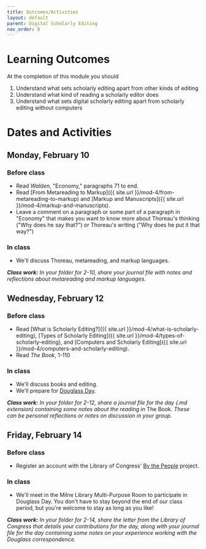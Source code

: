 ```yaml
---
title: Outcomes/Activities
layout: default
parent: Digital Scholarly Editing
nav_order: 0
---
```

# Learning Outcomes

At the completion of this module you should

1. Understand what sets scholarly editing apart from other kinds of editing
2. Understand what kind of reading a scholarly editor does
3. Understand what sets digital scholarly editing apart from scholarly editing without computers

# Dates and Activities

## Monday, February 10

### Before class

- Read *Walden*, "Economy," paragraphs 71 to end.
- Read [From Metareading to Markup]({{ site.url }}/mod-4/from-metareading-to-markup) and [Markup and Manuscripts]({{ site.url }}/mod-4/markup-and-manuscripts).
- Leave a comment on a paragraph or some part of a paragraph in "Economy" that makes you want to know more about Thoreau's thinking ("Why does he say that?") or Thoreau's writing ("Why does he put it that way?")

### In class

- We'll discuss Thoreau, metareading, and markup languages.

***Class work:*** *In your folder for 2-10, share your journal file with notes and reflections about metareading and markup languages.*

## Wednesday, February 12

### Before class

- Read [What is Scholarly Editing?]({{ site.url }}/mod-4/what-is-scholarly-editing), [Types of Scholarly Editing]({{ site.url }}/mod-4/types-of-scholarly-editing), and [Computers and Scholarly Editing]({{ site.url }}/mod-4/computers-and-scholarly-editing).
- Read *The Book*, 1-110

### In class

- We'll discuss books and editing.
- We'll prepare for [Douglass Day](https://cdl-geneseo.github.io/douglass-day/).

***Class work:*** *In your folder for 2-12, share a journal file for the day (.md extension) containing some notes about the reading in* The Book. *These can be personal reflections or notes on discussion in your group.*

## Friday, February 14

### Before class

- Register an account with the Library of Congress' [By the People](https://crowd.loc.gov/) project.

### In class

- We'll meet in the Milne Library Multi-Purpose Room to participate in Douglass Day. You don't have to stay beyond the end of our class period, but you're welcome to stay as long as you like!

***Class work:*** *In your folder for 2-14, share the letter from the Library of Congress that details your contributions for the day, along with your journal file for the day containing some notes on your experience working with the Douglass correspondence.*